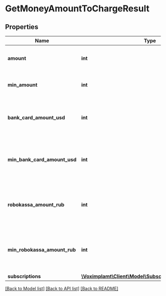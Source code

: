 # GetMoneyAmountToChargeResult

## Properties
Name | Type | Description | Notes
------------ | ------------- | ------------- | -------------
**amount** | **int** | The money amount of the subscriptions + tariff + negative_balance in the specified currency. | 
**min_amount** | **int** | The &#39;amount&#39; value minus the positive account balance in the specified currency. | 
**bank_card_amount_usd** | **int** | Exists if bank card payments are allowed. It&#39;s the maximum of the &#39;amount&#39; in USD and the min_card_payment (10$). | [optional] 
**min_bank_card_amount_usd** | **int** | Exists if bank card payments are allowed. It&#39;s the maximum of the &#39;min_amount&#39; in USD and the min_card_payment (10$). | [optional] 
**robokassa_amount_rub** | **int** | Exists if robokassa payments are allowed. It&#39;s the maximum of the &#39;min_amount&#39; in RUR and the min_robokassa_payment (500 RUR). | [optional] 
**min_robokassa_amount_rub** | **int** | Exists if robokassa payments are allowed. It&#39;s the maximum of the &#39;min_amount&#39; in RUR and the min_robokassa_payment (500 RUR). | [optional] 
**subscriptions** | [**\Voximplamt\Client\Model\SubscriptionsToChargeType[]**](SubscriptionsToChargeType.md) |  | [optional] 

[[Back to Model list]](../README.md#documentation-for-models) [[Back to API list]](../README.md#documentation-for-api-endpoints) [[Back to README]](../README.md)


